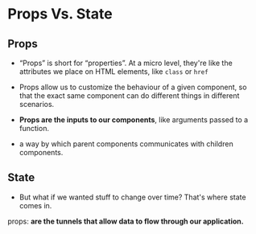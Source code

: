 # Props Vs. State

## Props

- “Props” is short for “properties”. At a micro level, they're like the attributes we place on HTML elements, like  `class`  or  `href`
- Props allow us to customize the behaviour of a given component, so that the exact same component can do different things in different scenarios.

- **Props are the inputs to our components**, like arguments passed to a function.
- a way by which parent components communicates with children components.
  

## State
- But what if we wanted stuff to change over time? That's where state comes in.

props: **are the tunnels that allow data to flow through our application.**

